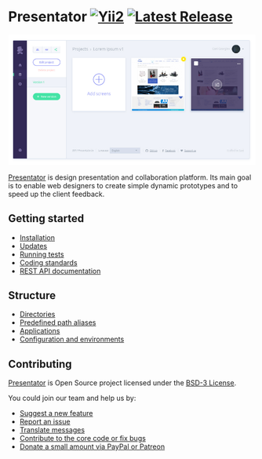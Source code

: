 Presentator [![Yii2](https://img.shields.io/badge/Powered_by-Yii_Framework-green.svg?style=flat)](http://www.yiiframework.com/) [![Latest Release](https://badge.fury.io/gh/ganigeorgiev%2Fpresentator.svg)](https://github.com/ganigeorgiev/presentator/releases)
======================================================================

![img](docs/interface.png)

[Presentator](https://presentator.io) is design presentation and collaboration platform.
Its main goal is to enable web designers to create simple dynamic prototypes and to speed up the client feedback.

## Getting started
- [Installation](docs/start-installation.md)
- [Updates](docs/start-updates.md)
- [Running tests](docs/start-tests.md)
- [Coding standards](docs/start-coding-standards.md)
- [REST API documentation](https://api.presentator.io/doc)

## Structure
- [Directories](docs/structure-directories.md)
- [Predefined path aliases](docs/structure-path-aliases.md)
- [Applications](docs/structure-applications.md)
- [Configuration and environments](docs/structure-configuration.md)

## Contributing
[Presentator](https://presentator.io) is Open Source project licensed under the [BSD-3 License](LICENSE.md).

You could join our team and help us by:

- [Suggest a new feature](https://github.com/ganigeorgiev/presentator/issues)
- [Report an issue](https://github.com/ganigeorgiev/presentator/issues)
- [Translate messages](https://presentator.io/en/support-us)
- [Contribute to the core code or fix bugs](docs/start-coding-standards.md)
- [Donate a small amount via PayPal or Patreon](https://presentator.io/en/support-us)

